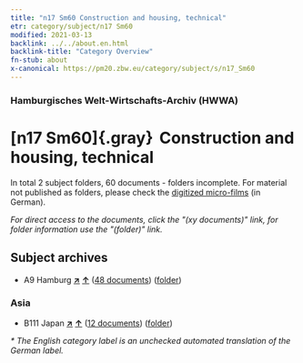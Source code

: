 ```yaml
---
title: "n17 Sm60 Construction and housing, technical"
etr: category/subject/n17 Sm60
modified: 2021-03-13
backlink: ../../about.en.html
backlink-title: "Category Overview"
fn-stub: about
x-canonical: https://pm20.zbw.eu/category/subject/s/n17_Sm60
---
```


### Hamburgisches Welt-Wirtschafts-Archiv (HWWA)
# [n17 Sm60]{.gray}&#8201; Construction and housing, technical&#160; 





In total 2 subject folders, 60 documents - folders incomplete.
For material not published as folders, please check the [digitized micro-films](/film/h1_sh.de.html) (in German).

_For direct access to the documents, click the "(xy documents)" link, for folder information use the "(folder)" link._

## Subject archives


- A9 Hamburg [**&nearr;**](../../../geo/i/140905/about.en.html "Hamburg (all folders)") [**&uarr;**](../../../geo/about.en.html#A9 "Country category system") (<a href="https://pm20.zbw.eu/dfgview/sh/140905,145259" title="about: Hamburg : Construction and housing, technical" target="_blank">48 documents</a>) ([folder](../../../../folder/sh/1409xx/140905/1452xx/145259/about.en.html))

### Asia

- B111 Japan [**&nearr;**](../../../geo/i/141272/about.en.html "Japan (all folders)") [**&uarr;**](../../../geo/about.en.html#B111 "Country category system") (<a href="https://pm20.zbw.eu/dfgview/sh/141272,145259" title="about: Japan : Construction and housing, technical" target="_blank">12 documents</a>) ([folder](../../../../folder/sh/1412xx/141272/1452xx/145259/about.en.html))


_* The English category label is an unchecked automated translation of the German label._

